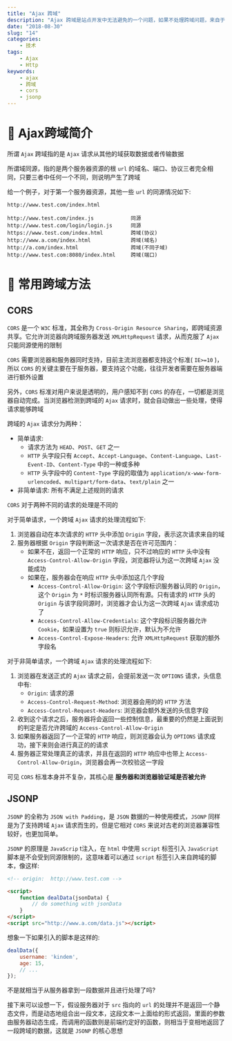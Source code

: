 ```yaml
---
title: "Ajax 跨域"
description: "Ajax 跨域是站点开发中无法避免的一个问题，如果不处理跨域问题，来自于其他域的资源将无法被使用。常用的跨域方法有 CORS 和 JSONP 等，本文将介绍这些方法。"
date: "2018-08-30"
slug: "14"
categories:
    - 技术
tags:
    - Ajax
    - Http
keywords:
    - ajax
    - 跨域
    - cors
    - jsonp
---
```


# 🤔 Ajax跨域简介
所谓 `Ajax` 跨域指的是 `Ajax` 请求从其他的域获取数据或者传输数据

所谓域同源，指的是两个服务器资源的根 `url` 的域名、端口、协议三者完全相同，只要三者中任何一个不同，则说明产生了跨域

给一个例子，对于第一个服务器资源，其他一些 `url` 的同源情况如下:

```
http://www.test.com/index.html

http://www.test.com/index.js            同源
http://www.test.com/login/login.js      同源
https://www.test.com/index.html         跨域(协议)
http://www.a.com/index.html             跨域(域名)
http://a.com/index.html                 跨域(不同子域)
http://www.test.com:8080/index.html     跨域(端口)
```

# 🥤 常用跨域方法
## CORS
`CORS` 是一个 `W3C` 标准，其全称为 `Cross-Origin Resource Sharing`，即跨域资源共享。它允许浏览器向跨域服务器发送 `XMLHttpRequest` 请求，从而克服了 `Ajax` 只能同源使用的限制

`CORS` 需要浏览器和服务器同时支持，目前主流浏览器都支持这个标准( `IE>=10` )，所以 `CORS` 的关键主要在于服务器，要支持这个功能，往往开发者需要在服务器端进行额外设置

另外，`CORS` 标准对用户来说是透明的，用户感知不到 `CORS` 的存在，一切都是浏览器自动完成。当浏览器检测到跨域的 `Ajax` 请求时，就会自动做出一些处理，使得请求能够跨域

跨域的 `Ajax` 请求分为两种：

* 简单请求:
    * 请求方法为 `HEAD`、`POST`、`GET` 之一
    * `HTTP` 头字段只有 `Accept`、`Accept-Language`、`Content-Language`、`Last-Event-ID`、`Content-Type` 中的一种或多种
    * `HTTP` 头字段中的 `Content-Type` 字段的取值为 `application/x-www-form-urlencoded`、`multipart/form-data`、`text/plain` 之一
* 非简单请求: 所有不满足上述规则的请求

`CORS` 对于两种不同的请求的处理是不同的

对于简单请求，一个跨域 `Ajax` 请求的处理流程如下:

1. 浏览器自动在本次请求的 `HTTP` 头中添加 `Origin` 字段，表示这次请求来自的域
2. 服务器根据 `Origin` 字段判断这一次请求是否在许可范围内：
    * 如果不在，返回一个正常的 `HTTP` 响应，只不过响应的 `HTTP` 头中没有 `Access-Control-Allow-Origin` 字段，浏览器将认为这一次跨域 `Ajax` 没能成功
    * 如果在，服务器会在响应 `HTTP` 头中添加这几个字段
        * `Access-Control-Allow-Origin`: 这个字段标识服务器认同的 `Origin`，这个 `Origin` 为 `*` 时标识服务器认同所有源。只有请求的 `HTTP` 头的 `Origin` 与该字段同源时，浏览器才会认为这一次跨域 `Ajax` 请求成功了
        * `Access-Control-Allow-Credentials`: 这个字段标识服务器允许 `Cookie`，如果设置为 `true` 则标识允许，默认为不允许
        * `Access-Control-Expose-Headers`: 允许 `XMLHttpRequest` 获取的额外字段名

对于非简单请求，一个跨域 `Ajax` 请求的处理流程如下:

1. 浏览器在发送正式的 `Ajax` 请求之前，会提前发送一次 `OPTIONS` 请求，头信息中有:
    * `Origin`: 请求的源
    * `Access-Control-Request-Method`: 浏览器会用的的 `HTTP` 方法
    * `Access-Control-Request-Headers`: 浏览器会额外发送的头信息字段
2. 收到这个请求之后，服务器将会返回一些控制信息，最重要的仍然是上面说到的判定是否允许跨域的 `Access-Control-Allow-Origin`
3. 如果服务器返回了一个正常的 `HTTP` 响应，则浏览器会认为 `OPTIONS` 请求成功，接下来则会进行真正的的请求
4. 服务器正常处理真正的请求，并且在返回的 `HTTP` 响应中也带上 `Access-Control-Allow-Origin`，浏览器会再一次校验这一字段

可见 `CORS` 标准本身并不复杂，其核心是 **服务器和浏览器验证域是否被允许**

## JSONP
`JSONP` 的全称为 `JSON with Padding`，是 `JSON` 数据的一种使用模式，`JSONP` 同样是为了支持跨域 `Ajax` 请求而生的，但是它相对 `CORS` 来说对古老的浏览器兼容性较好，也更加简单。

`JSONP` 的原理是 `JavaScrip` t注入，在 `html` 中使用 `script` 标签引入 `JavaScript` 脚本是不会受到同源限制的，这意味着可以通过 `script` 标签引入来自跨域的脚本，像这样:

```html
<!-- origin:  http://www.test.com -->

<script>
    function dealData(jsonData) {
        // do something with jsonData
    }
</script>
<script src="http://www.a.com/data.js"></script>
```

想象一下如果引入的脚本是这样的:

```javascript
dealData({
    username: 'kindem',
    age: 15,
    // ...
});
```

不是就相当于从服务器拿到一段数据并且进行处理了吗?

接下来可以设想一下，假设服务器对于 `src` 指向的 `url` 的处理并不是返回一个静态文件，而是动态地组合出一段文本，这段文本一上面给的形式返回，里面的参数由服务器动态生成，而调用的函数则是前端约定好的函数，则相当于变相地返回了一段跨域的数据，这就是 `JSONP` 的核心思想

